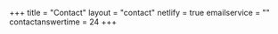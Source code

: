 +++
title = "Contact"
layout = "contact"
netlify = true
emailservice = ""
contactanswertime = 24
+++
